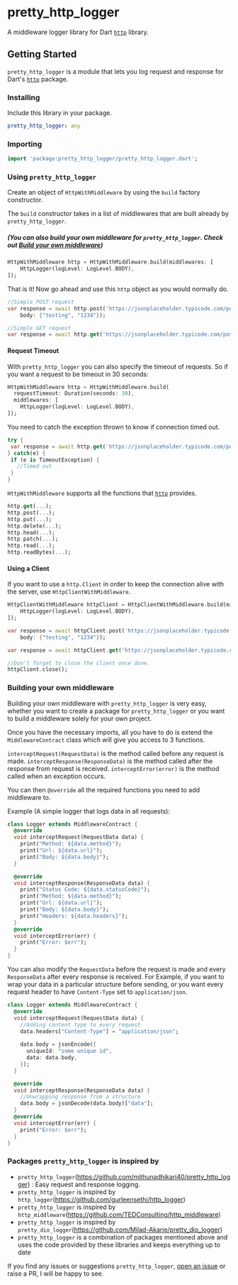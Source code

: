 # pretty_http_logger

A middleware logger library for Dart [`http`](https://pub.dartlang.org/packages/http) library.

## Getting Started

`pretty_http_logger` is a module that lets you log request and response for Dart's [`http`](https://pub.dartlang.org/packages/http) package.

### Installing
Include this library in your package.
```yaml
pretty_http_logger: any
```

### Importing
```dart
import 'package:pretty_http_logger/pretty_http_logger.dart';
```

### Using `pretty_http_logger`

Create an object of `HttpWithMiddleware` by using the `build` factory constructor.

The `build` constructor takes in a list of middlewares that are built already by `pretty_http_logger`.

##### (You can also build your own middleware for `pretty_http_logger`. Check out [Build your own middleware](#building-your-own-middleware))

```dart
HttpWithMiddleware http = HttpWithMiddleware.build(middlewares: [
    HttpLogger(logLevel: LogLevel.BODY),
]);
```

That is it! Now go ahead and use this `http` object as you would normally do.
```dart
//Simple POST request
var response = await http.post('https://jsonplaceholder.typicode.com/posts/',
    body: {"testing", "1234"});

//Simple GET request
var response = await http.get('https://jsonplaceholder.typicode.com/posts/');
```

#### Request Timeout
With `pretty_http_logger` you can also specify the timeout of requests. So if you want a request to be timeout in 30 seconds:
```dart
HttpWithMiddleware http = HttpWithMiddleware.build(
  requestTimeout: Duration(seconds: 30),
  middlewares: [
    HttpLogger(logLevel: LogLevel.BODY),
]);
```

You need to catch the exception thrown to know if connection timed out.
 ```dart
try {
  var response = await http.get('https://jsonplaceholder.typicode.com/posts/');
} catch(e) {
  if (e is TimeoutException) {
    //Timed out
  }
}
```

`HttpWithMiddleware` supports all the functions that [`http`](https://pub.dartlang.org/packages/http) provides.

```dart
http.get(...);
http.post(...);
http.put(...);
http.delete(...);
http.head(...);
http.patch(...);
http.read(...);
http.readBytes(...);
```

#### Using a Client
If you want to use a `http.Client` in order to keep the connection alive with the server, use `HttpClientWithMiddleware`.
```dart
HttpClientWithMiddleware httpClient = HttpClientWithMiddleware.build(middlewares: [
    HttpLogger(logLevel: LogLevel.BODY),
]);

var response = await httpClient.post('https://jsonplaceholder.typicode.com/posts/',
    body: {"testing", "1234"});

var response = await httpClient.get('https://jsonplaceholder.typicode.com/posts/');

//Don't forget to close the client once done.
httpClient.close();
```

### Building your own middleware
Building your own middleware with `pretty_http_logger` is very easy, whether you want to create a package for `pretty_http_logger` or you want to build a middleware solely for your own project.

Once you have the necessary imports, all you have to do is extend the `MiddlewareContract` class which will give you access to 3 functions.

`interceptRequest(RequestData)` is the method called before any request is made.
 `interceptResponse(ResponseData)` is the method called after the response from request is received.
 `interceptError(error)` is the method called when an exception occurs.

You can then `@override` all the required functions you need to add middleware to.

Example (A simple logger that logs data in all requests):
```dart
class Logger extends MiddlewareContract {
  @override
  void interceptRequest(RequestData data) {
    print("Method: ${data.method}");
    print("Url: ${data.url}");
    print("Body: ${data.body}");
  }

  @override
  void interceptResponse(ResponseData data) {
    print("Status Code: ${data.statusCode}");
    print("Method: ${data.method}");
    print("Url: ${data.url}");
    print("Body: ${data.body}");
    print("Headers: ${data.headers}");
  }
  @override
  void interceptError(err) {
    print("Error: $err");
  }
}
```

You can also modify the `RequestData` before the request is made and every `ResponseData` after every response is received. For Example, if you want to wrap your data in a particular structure before sending, or you want every request header to have `Content-Type` set to `application/json`.

```dart
class Logger extends MiddlewareContract {
  @override
  void interceptRequest(RequestData data) {
    //Adding content type to every request
    data.headers["Content-Type"] = "application/json";
    
    data.body = jsonEncode({
      uniqueId: "some unique id",
      data: data.body,
    });
  }

  @override
  void interceptResponse(ResponseData data) {
    //Unwrapping response from a structure
    data.body = jsonDecode(data.body)["data"];
  }
  @override
  void interceptError(err) {
    print("Error: $err");
  }
}
```

### Packages  `pretty_http_logger` is inspired by

- `pretty_http_logger`(https://github.com/mithunadhikari40/pretty_http_logger) : Easy request and response logging.
- `pretty_http_logger` is inspired by `http_logger`(https://github.com/gurleensethi/http_logger)
- `pretty_http_logger` is inspired by `http_middleware`(https://github.com/TEDConsulting/http_middleware)
- `pretty_http_logger` is inspired by `pretty_dio_logger`(https://github.com/Milad-Akarie/pretty_dio_logger)
- `pretty_http_logger` is a combination of packages mentioned above and uses the code provided by these libraries and keeps everything up to date


If you find any issues or suggestions `pretty_http_logger`, [open an issue](https://github.com/mithunadhikari40/pretty_http_logger/issues/new) or raise a PR, I will be happy to see.